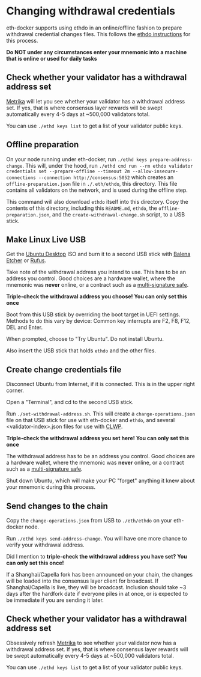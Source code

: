 # Changing withdrawal credentials

eth-docker supports using ethdo in an online/offline fashion to prepare withdrawal credential changes files.
This follows the [ethdo instructions](https://github.com/wealdtech/ethdo/blob/master/docs/changingwithdrawalcredentials.md) for this process.

**Do NOT under any circumstances enter your mnemonic into a machine that is online or used for daily tasks**

## Check whether your validator has a withdrawal address set

[Metrika](https://app.metrika.co/ethereum/dashboard/withdrawals-overview) will let you see whether your validator has a withdrawal address set.
If yes, that is where consensus layer rewards will be swept automatically every 4-5 days at ~500,000 validators total.

You can use `./ethd keys list` to get a list of your validator public keys.

## Offline preparation

On your node running under eth-docker, run `./ethd keys prepare-address-change`. This will, under the hood, run
`./ethd cmd run --rm ethdo validator credentials set --prepare-offline --timeout 2m --allow-insecure-connections --connection http://consensus:5052`
which creates an `offline-preparation.json` file in `./.eth/ethdo`, this directory. This file contains all validators
on the network, and is used during the offline step.

This command will also download `ethdo` itself into this directory. Copy the contents of this directory, including this `README.md`, `ethdo`, the
`offline-preparation.json`, and the `create-withdrawal-change.sh` script, to a USB stick.

## Make Linux Live USB

Get the [Ubuntu Desktop](https://ubuntu.com/download/desktop) ISO and burn it to a second USB stick with [Balena Etcher](https://www.balena.io/etcher)
or [Rufus](https://rufus.ie/en/).

Take note of the withdrawal address you intend to use. This has to be an address you control. Good choices are a hardware wallet, where the mnemonic was
**never** online, or a contract such as a [multi-signature safe](https://app.safe.global).

**Triple-check the withdrawal address you choose! You can only set this once**

Boot from this USB stick by overriding the boot target in UEFI settings. Methods to do this vary by device: Common key interrupts are F2, F8, F12, DEL and Enter.

When prompted, choose to "Try Ubuntu". Do not install Ubuntu.

Also insert the USB stick that holds `ethdo` and the other files.

## Create change credentials file

Disconnect Ubuntu from Internet, if it is connected. This is in the upper right corner.

Open a "Terminal", and cd to the second USB stick.

Run `./set-withdrawal-address.sh`. This will create a `change-operations.json` file on that USB stick for use with eth-docker and `ethdo`, and
several \<validator-index\>.json files for use with [CLWP](https://clwp.xyz).

**Triple-check the withdrawal address you set here! You can only set this once**

The withdrawal address has to be an address you control. Good choices are a hardware wallet, where the mnemonic was
**never** online, or a contract such as a [multi-signature safe](https://app.safe.global).

Shut down Ubuntu, which will make your PC "forget" anything it knew about your mnemonic during this process.

## Send changes to the chain

Copy the `change-operations.json` from USB to `./eth/ethdo` on your eth-docker node.

Run `./ethd keys send-address-change`. You will have one more chance to verify your withdrawal address.

Did I mention to **triple-check the withdrawal address you have set? You can only set this once!**

If a Shanghai/Capella fork has been announced on your chain, the changes will be loaded into the consensus layer client
for broadcast. If Shanghai/Capella is live, they will be broadcast. Inclusion should take ~3 days after the hardfork date if
everyone piles in at once, or is expected to be immediate if you are sending it later.

## Check whether your validator has a withdrawal address set

Obsessively refresh [Metrika](https://app.metrika.co/ethereum/dashboard/withdrawals-overview) to see whether your validator now has a withdrawal address set.
If yes, that is where consensus layer rewards will be swept automatically every 4-5 days at ~500,000 validators total.

You can use `./ethd keys list` to get a list of your validator public keys.
